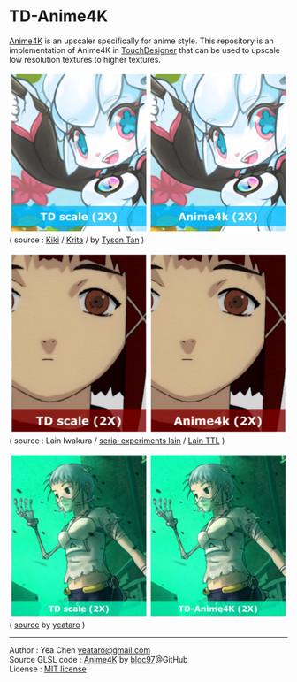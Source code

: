 TD-Anime4K
===
[Anime4K](https://github.com/bloc97/Anime4K) is an upscaler specifically for anime style. This repository is an implementation of Anime4K in [TouchDesigner](http://www.derivative.ca/) that can be used to upscale low resolution textures to higher textures.

![](./img/exp4.png)
( source : [Kiki](https://krita.org/en/about/kiki/) / [Krita](https://krita.org/) / by [Tyson Tan](https://www.deviantart.com/tysontan) )

![](./img/exp2.png)
( source : Lain Iwakura / [serial experiments lain](https://en.wikipedia.org/wiki/Serial_Experiments_Lain) / [Lain TTL](https://www.nbcuni.co.jp/rondorobe/anime/lain/ttl/) )

![](./img/exp3.png)
( [source](https://www.pixiv.net/member_illust.php?mode=medium&illust_id=43169932) by [yeataro](https://www.pixiv.net/member.php?id=833836) )

---
Author : Yea Chen <yeataro@gmail.com> \
Source GLSL code : [Anime4K](https://github.com/bloc97/Anime4K) by [bloc97](https://github.com/bloc97)@GitHub \
License : [MIT license](https://github.com/yeataro/TD-Anime4K/blob/master/LICENSE)